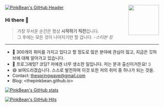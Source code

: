 [![PinkBean's GitHub Header](https://capsule-render.vercel.app/api?type=waving&color=timeAuto&height=170&section=header&text=PinkBean's%20GitHub&fontSize=70)](https://github.com/kyechan99/capsule-render)
<img src="https://user-images.githubusercontent.com/127670414/225044649-d09bdb07-a484-4429-a3b6-76625739a7e7.png" align="right" width="100"/>

### Hi there 👋  
 >가장 무서운 순간은 항상 **시작하기 직전**입니다.   
>그 후에는 모든 것이 나아지기만 할 겁니다. *-스티븐 킹* 
***
- 🌱 300개의 취미를 가지고 있다고 할 정도로 많은 분야에 관심이 많고, 지금은 깃허브에 대해 알아가고 있습니다. <br/> <!-- 굳이 <br/> 안붙여도 깃허브에 엔터로 적용되긴 함. -->
- 🤔 프로그래밍? 코딩? 저에겐 너무 생소한 일입니다. 저는 문과 출신이거든요! :) <br/>
- 😄 보여드리겠습니다. 스스로 발전하여 이것 또한 저의 취미 중 하나가 되는 것을. <br/>
-  Contact: <thespringwave@gmail.com>
-  Blog: <thepinkbean.github.io>

[![PinkBean's GitHub stats](https://github-readme-stats.vercel.app/api?username=thepinkbean&theme=dark&show_icons=true&include_all_commits=true)](https://github.com/anuraghazra/github-readme-stats)
<!-- count_private=true 과 include_all_commits=true 가 충돌을 하는 것 같음. 동시에 사용하면 토탈 커밋 갯수가 0으로 표시되는 버그가 발생함. 
03.18. 생각했는데, include_all_commits에 Private를 count하기 때문에 충돌이 나는거 아닌가? 라는 생각이 들었음. 어떻게 보면 당연한건가? -->
[![PinkBean's GitHub Hits](https://hits.seeyoufarm.com/api/count/incr/badge.svg?url=https%3A%2F%2Fgithub.com%2FThePinkBean&count_bg=%23370355&title_bg=%2396AE0A&icon=opsgenie.svg&icon_color=%23FFFFFF&title=Visitor&edge_flat=false)](https://hits.seeyoufarm.com)
<!--
**ThePinkBean/ThePinkBean** is a ✨ _special_ ✨ repository because its `README.md` (this file) appears on your GitHub profile.
Here are some ideas to get you started:
- 🔭 I’m currently working on ... fd
- 🌱 I’m currently learning ...
- 👯 I’m looking to collaborate on ...
- 🤔 I’m looking for help with ...
- 💬 Ask me about ...
- 📫 How to reach me: ...
- 😄 Pronouns: ...
- ⚡ Fun fact: ...
<br clear="right"/> 를 통해 다음 문단을 완전히 내리게(엔터처리) 할 수 있다.
-->
